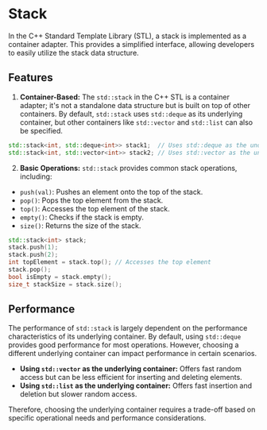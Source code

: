 # Stack

In the C++ Standard Template Library (STL), a stack is implemented as a container adapter.  This provides a simplified interface, allowing developers to easily utilize the stack data structure.

## Features

1. **Container-Based:** The `std::stack` in the C++ STL is a container adapter; it's not a standalone data structure but is built on top of other containers. By default, `std::stack` uses `std::deque` as its underlying container, but other containers like `std::vector` and `std::list` can also be specified.

```cpp
std::stack<int, std::deque<int>> stack1;  // Uses std::deque as the underlying container
std::stack<int, std::vector<int>> stack2; // Uses std::vector as the underlying container
```

2. **Basic Operations:** `std::stack` provides common stack operations, including:

* `push(val)`: Pushes an element onto the top of the stack.
* `pop()`: Pops the top element from the stack.
* `top()`: Accesses the top element of the stack.
* `empty()`: Checks if the stack is empty.
* `size()`: Returns the size of the stack.

```cpp
std::stack<int> stack;
stack.push(1);
stack.push(2);
int topElement = stack.top(); // Accesses the top element
stack.pop();
bool isEmpty = stack.empty();
size_t stackSize = stack.size();
```

## Performance

The performance of `std::stack` is largely dependent on the performance characteristics of its underlying container.  By default, using `std::deque` provides good performance for most operations. However, choosing a different underlying container can impact performance in certain scenarios.

* **Using `std::vector` as the underlying container:** Offers fast random access but can be less efficient for inserting and deleting elements.
* **Using `std::list` as the underlying container:** Offers fast insertion and deletion but slower random access.

Therefore, choosing the underlying container requires a trade-off based on specific operational needs and performance considerations.